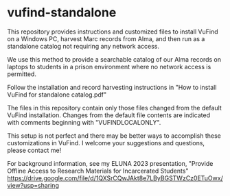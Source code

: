 # vufind-standalone
This repository provides instructions and customized files to install VuFind on a Windows PC, harvest Marc records from Alma, and then run as a standalone catalog not requiring any network access.

We use this method to provide a searchable catalog of our Alma records on laptops to students in a prison environment where no network access is permitted.

Follow the installation and record harvesting instructions in "How to install VuFind for standalone catalog.pdf"

The files in this repository contain only those files changed from the default VuFind installation. Changes from the default file contents are indicated with comments beginning with "VUFINDLOCALONLY".

This setup is not perfect and there may be better ways to accomplish these customizations in VuFind. I welcome your suggestions and questions, please contact me!

For background information, see my ELUNA 2023 presentation, "Provide Offline Access to Research Materials for Incarcerated Students" https://drive.google.com/file/d/1QXSrCQwJAkt8e7LByBGSTWzCz0ETuOwx/view?usp=sharing
